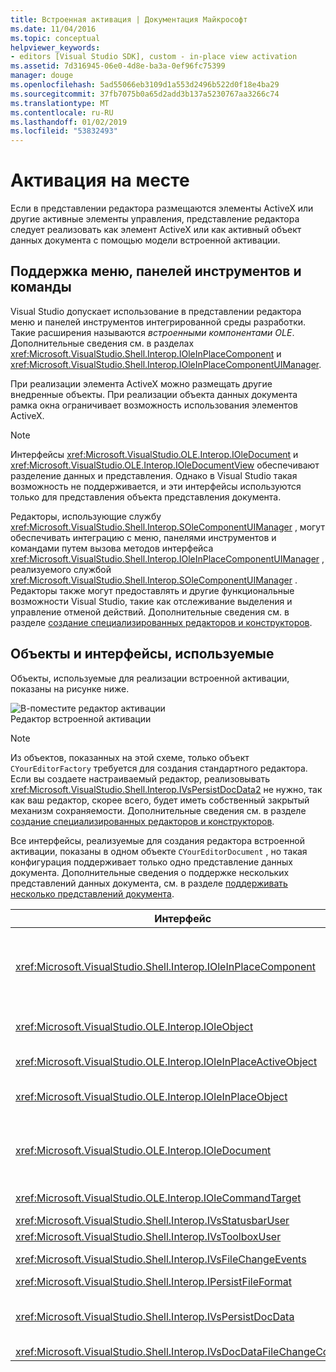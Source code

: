```yaml
---
title: Встроенная активация | Документация Майкрософт
ms.date: 11/04/2016
ms.topic: conceptual
helpviewer_keywords:
- editors [Visual Studio SDK], custom - in-place view activation
ms.assetid: 7d316945-06e0-4d8e-ba3a-0ef96fc75399
manager: douge
ms.openlocfilehash: 5ad55066eb3109d1a553d2496b522d0f18e4ba29
ms.sourcegitcommit: 37fb7075b0a65d2add3b137a5230767aa3266c74
ms.translationtype: MT
ms.contentlocale: ru-RU
ms.lasthandoff: 01/02/2019
ms.locfileid: "53832493"
---
```

# <a name="in-place-activation"></a>Активация на месте
Если в представлении редактора размещаются элементы ActiveX или другие активные элементы управления, представление редактора следует реализовать как элемент ActiveX или как активный объект данных документа с помощью модели встроенной активации.  
  
## <a name="support-for-menus-toolbars-and-commands"></a>Поддержка меню, панелей инструментов и команды  
 Visual Studio допускает использование в представлении редактора меню и панелей инструментов интегрированной среды разработки. Такие расширения называются *встроенными компонентами OLE*. Дополнительные сведения см. в разделах <xref:Microsoft.VisualStudio.Shell.Interop.IOleInPlaceComponent> и <xref:Microsoft.VisualStudio.Shell.Interop.IOleInPlaceComponentUIManager>.  
  
 При реализации элемента ActiveX можно размещать другие внедренные объекты. При реализации объекта данных документа рамка окна ограничивает возможность использования элементов ActiveX.  
  
> [!NOTE]
>  Интерфейсы <xref:Microsoft.VisualStudio.OLE.Interop.IOleDocument> и <xref:Microsoft.VisualStudio.OLE.Interop.IOleDocumentView> обеспечивают разделение данных и представления. Однако в Visual Studio такая возможность не поддерживается, и эти интерфейсы используются только для представления объекта представления документа.  
  
 Редакторы, использующие службу <xref:Microsoft.VisualStudio.Shell.Interop.SOleComponentUIManager> , могут обеспечивать интеграцию с меню, панелями инструментов и командами путем вызова методов интерфейса <xref:Microsoft.VisualStudio.Shell.Interop.IOleInPlaceComponentUIManager> , реализуемого службой <xref:Microsoft.VisualStudio.Shell.Interop.SOleComponentUIManager> . Редакторы также могут предоставлять и другие функциональные возможности Visual Studio, такие как отслеживание выделения и управление отменой действий. Дополнительные сведения см. в разделе [создание специализированных редакторов и конструкторов](../extensibility/creating-custom-editors-and-designers.md).  
  
## <a name="objects-and-interfaces-used"></a>Объекты и интерфейсы, используемые  
 Объекты, используемые для реализации встроенной активации, показаны на рисунке ниже.  
  
 ![В&#45;поместите редактор активации](../extensibility/media/vsinplaceactivationeditor.gif "vsInPlaceActivationEditor")  
Редактор встроенной активации  
  
> [!NOTE]
>  Из объектов, показанных на этой схеме, только объект `CYourEditorFactory` требуется для создания стандартного редактора. Если вы создаете настраиваемый редактор, реализовывать <xref:Microsoft.VisualStudio.Shell.Interop.IVsPersistDocData2> не нужно, так как ваш редактор, скорее всего, будет иметь собственный закрытый механизм сохраняемости. Дополнительные сведения см. в разделе [создание специализированных редакторов и конструкторов](../extensibility/creating-custom-editors-and-designers.md).  
  
 Все интерфейсы, реализуемые для создания редактора встроенной активации, показаны в одном объекте `CYourEditorDocument` , но такая конфигурация поддерживает только одно представление данных документа. Дополнительные сведения о поддержке нескольких представлений данных документа, см. в разделе [поддерживать несколько представлений документа](../extensibility/supporting-multiple-document-views.md).  
  
|Интерфейс|Тип объекта|Использовать|  
|---------------|--------------------|---------|  
|<xref:Microsoft.VisualStudio.Shell.Interop.IOleInPlaceComponent>|Просмотр|Позволяет встроенным объектам VSPackage работать как полностью интегрированным компонентам интегрированной среды разработки с помощью службы <xref:Microsoft.VisualStudio.Shell.Interop.SOleComponentUIManager> . Эта служба интегрирует меню, панели инструментов и команды объекта в интегрированную среду разработки и отправляет уведомления об изменениях состояния.|  
|<xref:Microsoft.VisualStudio.OLE.Interop.IOleObject>|Просмотр|Основное средство, с помощью которого внедренный объект предоставляет основные функциональные возможности своему контейнеру и взаимодействует с ним.|  
|<xref:Microsoft.VisualStudio.OLE.Interop.IOleInPlaceActiveObject>|Просмотр|Управляет активацией и деактивацией встроенных объектов и определяет, какая часть встроенного объекта должна быть видимой.|  
|<xref:Microsoft.VisualStudio.OLE.Interop.IOleInPlaceObject>|Просмотр|Предоставляет прямой канал связи между встроенным объектом, внешней рамкой окна связанного приложения и окном документа в приложении, которое содержит внедренный объект.|  
|<xref:Microsoft.VisualStudio.OLE.Interop.IOleDocument>|Просмотр|Реализует объект ActiveX. Обратите внимание, что методы <xref:Microsoft.VisualStudio.OLE.Interop.IOleDocument> и <xref:Microsoft.VisualStudio.OLE.Interop.IOleDocumentView> , которые разделяют данные документа и представление, не используются в интегрированной среде разработки.|  
|<xref:Microsoft.VisualStudio.OLE.Interop.IOleCommandTarget>|Представление и данные|Позволяет объекту данных документа, объекту представления документа или им обоим принимать участие в обработке команд.|  
|<xref:Microsoft.VisualStudio.Shell.Interop.IVsStatusbarUser>|Просмотр|Обеспечивает обновление строки состояния.|  
|<xref:Microsoft.VisualStudio.Shell.Interop.IVsToolboxUser>|Просмотр|Обеспечивает добавление элементов на панель элементов.|  
|<xref:Microsoft.VisualStudio.Shell.Interop.IVsFileChangeEvents>|Данные|Отправляет уведомления об изменениях в редактируемом файле. (Этот интерфейс является необязательным.)|  
|<xref:Microsoft.VisualStudio.Shell.Interop.IPersistFileFormat>|Данные|Используется для включения функции "Сохранить как" для типа файлов.|  
|<xref:Microsoft.VisualStudio.Shell.Interop.IVsPersistDocData>|Данные|Обеспечивает сохраняемость документа. Чтобы файлы, доступные только для чтения, обозначались значком с изображением замка, вызовите <xref:Microsoft.VisualStudio.Shell.Interop.IVsPersistDocData2.SetDocDataReadOnly%2A> .|  
|<xref:Microsoft.VisualStudio.Shell.Interop.IVsDocDataFileChangeControl>|Данные|Определяет, следует ли игнорировать изменения в данных документа.|